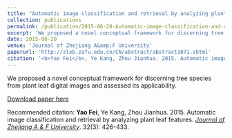 ```yaml
---
title: "Automatic image classification and retrieval by analyzing plant leaf features"
collection: publications
permalink: /publication/2015-06-20-Automatic-image-classification-and-retrieval-by-analyzing-plant-leaf-features
excerpt: 'We proposed a novel conceptual framework for discerning tree species from plant leaf digital images and assessed its applicability.'
date: 2015-06-20
venue: 'Journal of Zhejiang A&amp;F University'
paperurl: 'http://zlxb.zafu.edu.cn/CN/abstract/abstract1071.shtml'
citation: '<b>Yao Fei</b>, Ye Kang, Zhou Jianhua. 2015. Automatic image classification and retrieval by analyzing plant leaf features. <u><i>Journal of Zhejiang A &amp; F University</i></u>. 32(3): 426-433.'
---
```

We proposed a novel conceptual framework for discerning tree species from plant leaf digital images and assessed its applicability.

[Download paper here](http://zlxb.zafu.edu.cn/CN/abstract/abstract1071.shtml)

Recommended citation: <b>Yao Fei</b>, Ye Kang, Zhou Jianhua. 2015. Automatic image classification and retrieval by analyzing plant leaf features. <u><i>Journal of Zhejiang A & F University</i></u>. 32(3): 426-433.
